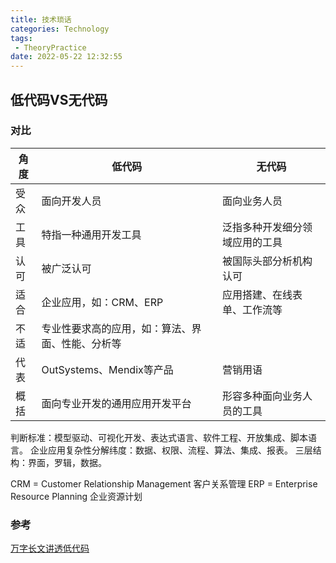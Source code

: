 ```yaml
---
title: 技术琐话
categories: Technology
tags:
 - TheoryPractice
date: 2022-05-22 12:32:55
---
```


## 低代码VS无代码
### 对比

| 角度 | 低代码                                           | 无代码                         |
| ---- | ------------------------------------------------ | ------------------------------ |
| 受众 | 面向开发人员                                     | 面向业务人员                   |
| 工具 | 特指一种通用开发工具                             | 泛指多种开发细分领域应用的工具 |
| 认可 | 被广泛认可                                       | 被国际头部分析机构认可         |
| 适合 | 企业应用，如：CRM、ERP                           | 应用搭建、在线表单、工作流等   |
| 不适 | 专业性要求高的应用，如：算法、界面、性能、分析等 |                                |
| 代表 | OutSystems、Mendix等产品                         | 营销用语                       |
| 概括 | 面向专业开发的通用应用开发平台                   | 形容多种面向业务人员的工具     |

判断标准：模型驱动、可视化开发、表达式语言、软件工程、开放集成、脚本语言。
企业应用复杂性分解纬度：数据、权限、流程、算法、集成、报表。
三层结构：界面，罗辑，数据。

CRM = Customer Relationship Management 客户关系管理
ERP = Enterprise Resource Planning 企业资源计划

### 参考

[万字长文讲透低代码](https://mp.weixin.qq.com/s/loiHnUC-laQAW_NxHdn9EQ)